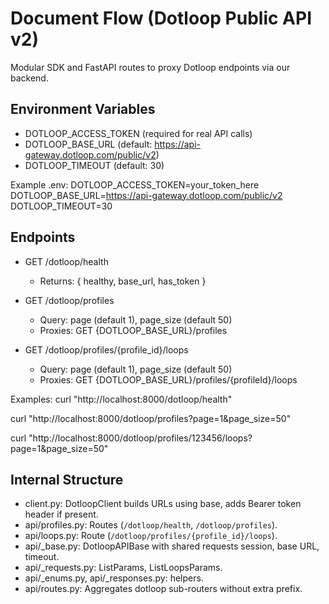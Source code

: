 # Document Flow (Dotloop Public API v2)

Modular SDK and FastAPI routes to proxy Dotloop endpoints via our backend.

## Environment Variables

- DOTLOOP_ACCESS_TOKEN (required for real API calls)
- DOTLOOP_BASE_URL (default: https://api-gateway.dotloop.com/public/v2)
- DOTLOOP_TIMEOUT (default: 30)

Example .env:
DOTLOOP_ACCESS_TOKEN=your_token_here
DOTLOOP_BASE_URL=https://api-gateway.dotloop.com/public/v2
DOTLOOP_TIMEOUT=30

## Endpoints

- GET /dotloop/health
  - Returns: { healthy, base_url, has_token }

- GET /dotloop/profiles
  - Query: page (default 1), page_size (default 50)
  - Proxies: GET {DOTLOOP_BASE_URL}/profiles

- GET /dotloop/profiles/{profile_id}/loops
  - Query: page (default 1), page_size (default 50)
  - Proxies: GET {DOTLOOP_BASE_URL}/profiles/{profileId}/loops

Examples:
curl "http://localhost:8000/dotloop/health"

curl "http://localhost:8000/dotloop/profiles?page=1&page_size=50"

curl "http://localhost:8000/dotloop/profiles/123456/loops?page=1&page_size=50"

## Internal Structure

- client.py: DotloopClient builds URLs using base, adds Bearer token header if present.
- api/profiles.py: Routes (`/dotloop/health`, `/dotloop/profiles`).
- api/loops.py: Route (`/dotloop/profiles/{profile_id}/loops`).
- api/_base.py: DotloopAPIBase with shared requests session, base URL, timeout.
- api/_requests.py: ListParams, ListLoopsParams.
- api/_enums.py, api/_responses.py: helpers.
- api/routes.py: Aggregates dotloop sub-routers without extra prefix.